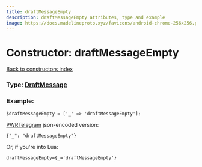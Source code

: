 ```yaml
---
title: draftMessageEmpty
description: draftMessageEmpty attributes, type and example
image: https://docs.madelineproto.xyz/favicons/android-chrome-256x256.png
---
```

# Constructor: draftMessageEmpty  
[Back to constructors index](index.md)






### Type: [DraftMessage](../types/DraftMessage.md)


### Example:

```
$draftMessageEmpty = ['_' => 'draftMessageEmpty'];
```  

[PWRTelegram](https://pwrtelegram.xyz) json-encoded version:

```
{"_": "draftMessageEmpty"}
```


Or, if you're into Lua:  


```
draftMessageEmpty={_='draftMessageEmpty'}

```


